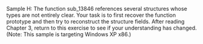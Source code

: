 Sample H: The function sub_13846 references several structures whose types are not entirely clear. Your task is to first recover the function prototype and then try to reconstruct the structure fields. After reading Chapter 3, return to this exercise to see if your understanding has changed. (Note: This sample is targeting Windows XP x86.)
